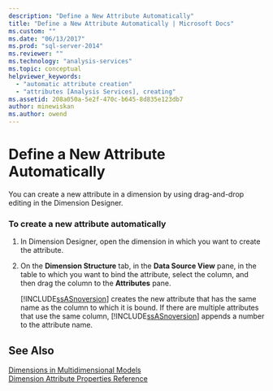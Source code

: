 ```yaml
---
description: "Define a New Attribute Automatically"
title: "Define a New Attribute Automatically | Microsoft Docs"
ms.custom: ""
ms.date: "06/13/2017"
ms.prod: "sql-server-2014"
ms.reviewer: ""
ms.technology: "analysis-services"
ms.topic: conceptual
helpviewer_keywords: 
  - "automatic attribute creation"
  - "attributes [Analysis Services], creating"
ms.assetid: 208a050a-5e2f-470c-b645-8d835e123db7
author: minewiskan
ms.author: owend
---
```

# Define a New Attribute Automatically
  You can create a new attribute in a dimension by using drag-and-drop editing in the Dimension Designer.  
  
### To create a new attribute automatically  
  
1.  In Dimension Designer, open the dimension in which you want to create the attribute.  
  
2.  On the **Dimension Structure** tab, in the **Data Source View** pane, in the table to which you want to bind the attribute, select the column, and then drag the column to the **Attributes** pane.  
  
     [!INCLUDE[ssASnoversion](../../includes/ssasnoversion-md.md)] creates the new attribute that has the same name as the column to which it is bound. If there are multiple attributes that use the same column, [!INCLUDE[ssASnoversion](../../includes/ssasnoversion-md.md)] appends a number to the attribute name.  
  
## See Also  
 [Dimensions in Multidimensional Models](dimensions-in-multidimensional-models.md)   
 [Dimension Attribute Properties Reference](dimension-attribute-properties-reference.md)  
  
  
